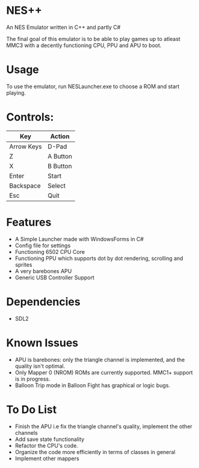 # NES++
An NES Emulator written in C++ and partly C#

The final goal of this emulator is to be able to play games up to atleast MMC3 with a decently functioning CPU, PPU and APU to boot. 

# Usage
To use the emulator, run NESLauncher.exe to choose a ROM and start playing.

# Controls:

| Key        | Action   |
| ---------- | -------- |
| Arrow Keys | D-Pad    |
| Z          | A Button |
| X          | B Button |
| Enter      | Start    |
| Backspace  | Select   |
| Esc        | Quit     |


# Features
- A Simple Launcher made with WindowsForms in C#
- Config file for settings
- Functioning 6502 CPU Core
- Functioning PPU which supports dot by dot rendering, scrolling and sprites
- A very barebones APU
- Generic USB Controller Support

# Dependencies
- SDL2

# Known Issues
- APU is barebones: only the triangle channel is implemented, and the quality isn't optimal.
- Only Mapper 0 (NROM) ROMs are currently supported. MMC1+ support is in progress.
- Balloon Trip mode in Balloon Fight has graphical or logic bugs.

# To Do List
- Finish the APU i.e fix the triangle channel's quality, implement the other channels
- Add save state functionality
- Refactor the CPU's code.
- Organize the code more efficiently in terms of classes in general
- Implement other mappers


